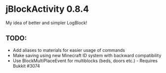 jBlockActivity 0.8.4
==============

My idea of better and simpler LogBlock!

## TODO: 
* Add aliases to materials for easier usage of commands
* Make saving using new Minecraft ID system with backward compatibility
* Use BlockMultiPlaceEvent for multiblocks (beds, doors etc.) - Requires Bukkit #3074
